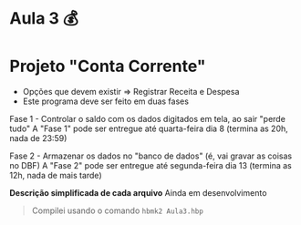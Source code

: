 # Aula 3 💰

# Projeto "Conta Corrente"

- Opções que devem existir => Registrar Receita e Despesa
- Este programa deve ser feito em duas fases

Fase 1 - Controlar o saldo com os dados digitados em tela, ao sair "perde tudo"
A "Fase 1" pode ser entregue até quarta-feira dia 8 (termina as 20h, nada de 23:59)

Fase 2 - Armazenar os dados no "banco de dados" (é, vai gravar as coisas no DBF)
A "Fase 2" pode ser entregue até segunda-feira dia 13 (termina as 12h, nada de mais tarde)


**Descrição simplificada de cada arquivo**
Ainda em desenvolvimento

> Compilei usando o comando
> `hbmk2 Aula3.hbp`